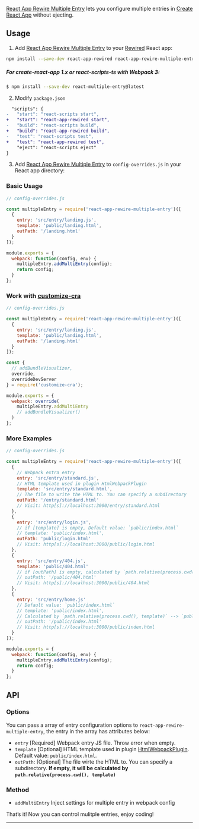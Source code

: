 [React App Rewire Multiple Entry] lets you configure multiple entries in [Create React App]
without ejecting.

## Usage

1. Add [React App Rewire Multiple Entry] to your [Rewired] React app:

```bash
npm install --save-dev react-app-rewired react-app-rewire-multiple-entry
```

##### For create-react-app 1.x or react-scripts-ts with Webpack 3:

```bash
$ npm install --save-dev react-multiple-entry@latest
```

2. Modify `package.json`

```diff
  "scripts": {
-   "start": "react-scripts start",
+   "start": "react-app-rewired start",
-   "build": "react-scripts build",
+   "build": "react-app-rewired build",
-   "test": "react-scripts test",
+   "test": "react-app-rewired test",
    "eject": "react-scripts eject"
}
```

3. Add [React App Rewire Multiple Entry] to `config-overrides.js` in your React app
   directory:

### Basic Usage

```js
// config-overrides.js

const multipleEntry = require('react-app-rewire-multiple-entry')([
  {
    entry: 'src/entry/landing.js',
    template: 'public/landing.html',
    outPath: '/landing.html'
  }
]);

module.exports = {
  webpack: function(config, env) {
    multipleEntry.addMultiEntry(config);
    return config;
  }
};
```

### Work with [customize-cra]

```js
// config-overrides.js

const multipleEntry = require('react-app-rewire-multiple-entry')([
  {
    entry: 'src/entry/landing.js',
    template: 'public/landing.html',
    outPath: '/landing.html'
  }
]);

const {
  // addBundleVisualizer,
  override,
  overrideDevServer
} = require('customize-cra');

module.exports = {
  webpack: override(
    multipleEntry.addMultiEntry
    // addBundleVisualizer()
  )
};
```

### More Examples

```js
// config-overrides.js

const multipleEntry = require('react-app-rewire-multiple-entry')([
  {
    // Webpack extra entry
    entry: 'src/entry/standard.js',
    // HTML template used in plugin HtmlWebpackPlugin
    template: 'src/entry/standard.html',
    // The file to write the HTML to. You can specify a subdirectory
    outPath: '/entry/standard.html'
    // Visit: http[s]://localhost:3000/entry/standard.html
  },
  {
    entry: 'src/entry/login.js',
    // if [template] is empty, Default value: `public/index.html`
    // template: 'public/index.html',
    outPath: 'public/login.html'
    // Visit: http[s]://localhost:3000/public/login.html
  },
  {
    entry: 'src/entry/404.js',
    template: 'public/404.html'
    // if [outPath] is empty, calculated by `path.relative(process.cwd(), template)` --> `public/404.html`
    // outPath: '/public/404.html'
    // Visit: http[s]://localhost:3000/public/404.html
  },
  {
    entry: 'src/entry/home.js'
    // Default value: `public/index.html`
    // template: 'public/index.html',
    // Calculated by `path.relative(process.cwd(), template)` --> `public/index.html`
    // outPath: '/public/index.html'
    // Visit: http[s]://localhost:3000/public/index.html
  }
]);

module.exports = {
  webpack: function(config, env) {
    multipleEntry.addMultiEntry(config);
    return config;
  }
};
```

## API

### Options

You can pass a array of entry configuration options to `react-app-rewire-multiple-entry`, the entry in the array has attributes below:

- `entry` [Required] Webpack entry JS file. Throw error when empty.
- `template` [Optional] HTML template used in plugin [HtmlWebpackPlugin]. Default value: `public/index.html`.
- `outPath`: [Optional] The file wirte the HTML to. You can specify a subdirectory. **If empty, it will be calculated by `path.relative(process.cwd(), template)`**

### Method

- `addMultiEntry` Inject settings for multiple entry in webpack config

That’s it! Now you can control mulitple entries, enjoy coding!

---

[create react app]: https://github.com/facebook/create-react-app
[react app rewire multiple entry]: https://github.com/Derek-Hu/react-app-rewire-multiple-entry
[customize-cra]: https://github.com/arackaf/customize-cra#readme
[rewired]: https://github.com/timarney/react-app-rewired#how-to-rewire-your-create-react-app-project
[htmlwebpackplugin]: https://github.com/jantimon/html-webpack-plugin
